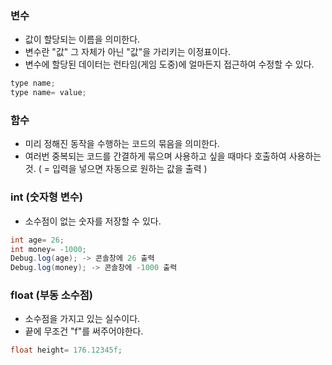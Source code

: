 ### 변수
- 값이 할당되는 이름을 의미한다.
- 변수란 "값" 그 자체가 아닌 "값"을 가리키는 이정표이다.
- 변수에 할당된 데이터는 런타임(게임 도중)에 얼마든지 접근하여 수정할 수 있다.
```C#
type name;
type name= value;
```

### 함수
- 미리 정해진 동작을 수행하는 코드의 묶음을 의미한다.
- 여러번 중복되는 코드를 간결하게 묶으며 사용하고 싶을 때마다 호출하여 사용하는 것. ( = 입력을 넣으면 자동으로 원하는 값을 출력 )


### int (숫자형 변수)
- 소수점이 없는 숫자를 저장할 수 있다.
```C#
int age= 26;
int money= -1000;
Debug.log(age); -> 콘솔창에 26 출력
Debug.log(money); -> 콘솔창에 -1000 출력
```

### float (부동 소수점)
- 소수점을 가지고 있는 실수이다.
- 끝에 무조건 "f"를 써주어야한다.
```C#
float height= 176.12345f;
```
